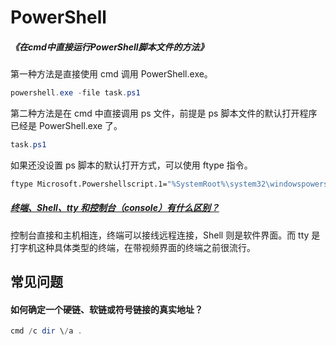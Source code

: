 # PowerShell



##### <Link type="h5" to="https://mgear-file.oss-cn-shanghai.aliyuncs.com/%E5%9C%A8cmd%E4%B8%AD%E7%9B%B4%E6%8E%A5%E8%BF%90%E8%A1%8CPowerShell%E8%84%9A%E6%9C%AC%E6%96%87%E4%BB%B6%E7%9A%84%E6%96%B9%E6%B3%95_PowerShell_%E8%84%9A%E6%9C%AC%E4%B9%8B%E5%AE%B6.html" source="http://www.zzvips.com/article/80048.html" >《在cmd中直接运行PowerShell脚本文件的方法》</Link>

第一种方法是直接使用 cmd 调用 PowerShell.exe。

```powershell
powershell.exe -file task.ps1
```

第二种方法是在 cmd 中直接调用 ps 文件，前提是 ps 脚本文件的默认打开程序已经是 PowerShell.exe 了。

```powershell
task.ps1
```

如果还没设置 ps 脚本的默认打开方式，可以使用 ftype 指令。

```bash
ftype Microsoft.Powershellscript.1="%SystemRoot%\system32\windowspowershell\v1.0\powershell.exe" "%1"
```

##### [终端、Shell、tty 和控制台（console）有什么区别？](https://www.zhihu.com/question/21711307)

控制台直接和主机相连，终端可以接线远程连接，Shell 则是软件界面。而 tty 是打字机这种具体类型的终端，在带视频界面的终端之前很流行。

## 常见问题

#### 如何确定一个硬链、软链或符号链接的真实地址？

```powershell
cmd /c dir \/a .
```
